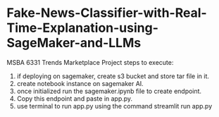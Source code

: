 # Fake-News-Classifier-with-Real-Time-Explanation-using-SageMaker-and-LLMs
MSBA 6331 Trends Marketplace Project
steps to execute:

1. if deploying on sagemaker, create s3 bucket and store tar file in it.
2. create notebook instance on sagemaker AI.
3. once initialized run the sagemaker.ipynb file to create endpoint.
4. Copy this endpoint and paste in app.py.
5. use terminal to run app.py using the command streamlit run app.py
